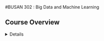 #BUSAN 302 : Big Data and Machine Learning

## Course Overview

<details>

The purpose of this course is to acquire knowledge to apply appropriate Big Data, Data Mining / Machine Learning techniques to gain information insights to various problems faced by an organisation. The focus of this course is to firstly identify a problem from a given case study that needs solving; secondly, consider various possible designs and select the most appropriate solution; and nally, to specify a solid plan for building and evaluating the system designed. No executable implementation of the system is expected. A basic knowledge of Big Data and tools will be given. Knowledge and experience of state of the art machine learning tools from a key vendor, will be gained in the labs with opportunities and encouragement to explore other tools.


## Course Requirements

Prerequisite: 15 points from BUSAN 201, INFOMGMT 292, INFOSYS 222 Restriction: INFOMGMT 393, INFOSYS 330

</details>